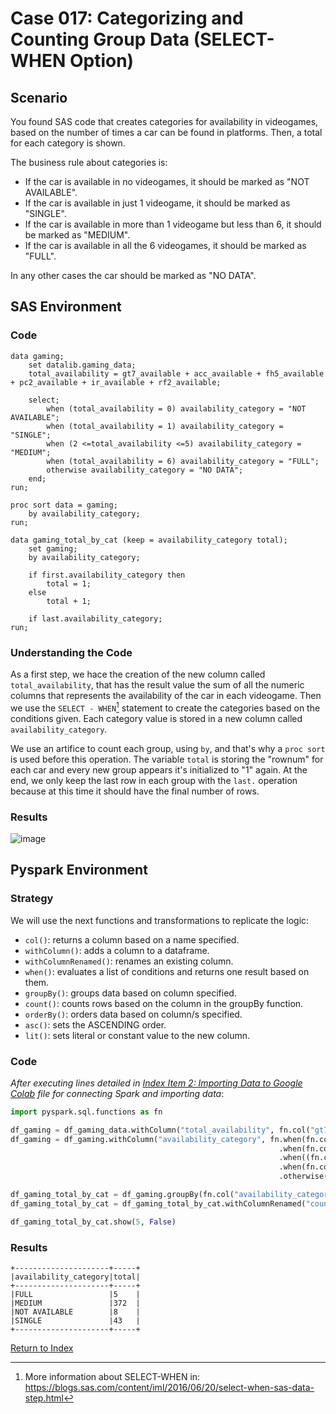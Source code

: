 # Case 017: Categorizing and Counting Group Data (SELECT-WHEN Option)
## Scenario
You found SAS code that creates categories for availability in videogames, based on the number of times a car can be found in platforms. Then, a total for each category is shown.

The business rule about categories is:
- If the car is available in no videogames, it should be marked as "NOT AVAILABLE".
- If the car is available in just 1 videogame, it should be marked as "SINGLE".
- If the car is available in more than 1 videogame but less than 6, it should be marked as "MEDIUM".
- If the car is available in all the 6 videogames, it should be marked as "FULL".

In any other cases the car should be marked as "NO DATA".

## SAS Environment
### Code
```sas
data gaming;
    set datalib.gaming_data;
    total_availability = gt7_available + acc_available + fh5_available + pc2_available + ir_available + rf2_available;

    select;
        when (total_availability = 0) availability_category = "NOT AVAILABLE";
        when (total_availability = 1) availability_category = "SINGLE";
        when (2 <=total_availability <=5) availability_category = "MEDIUM";
        when (total_availability = 6) availability_category = "FULL";
        otherwise availability_category = "NO DATA";
    end;
run;

proc sort data = gaming;
    by availability_category;
run;

data gaming_total_by_cat (keep = availability_category total);
    set gaming;
    by availability_category;

    if first.availability_category then
        total = 1;
    else
        total + 1;

    if last.availability_category;
run;
```
### Understanding the Code
As a first step, we hace the creation of the new column called `total_availability`, that has the result value the sum of all the numeric columns that represents the availability of the car in each videogame. Then we use the `SELECT - WHEN`[^1] statement to create the categories based on the conditions given. Each category value is stored in a new column called `availability_category`.

We use an artifice to count each group, using `by`, and that's why a `proc sort` is used before this operation. The variable `total` is storing the "rownum" for each car and every new group appears it's initialized to "1" again. At the end, we only keep the last row in each group with the `last.` operation because at this time it should have the final number of rows.

### Results
![image](https://github.com/apalominor/sas-migration-guide/assets/126201348/9732a6ae-bf20-468c-b5db-a69023191653)

## Pyspark Environment
### Strategy
We will use the next functions and transformations to replicate the logic:
- `col()`: returns a column based on a name specified.
- `withColumn()`: adds a column to a dataframe.
- `withColumnRenamed()`: renames an existing column.
- `when()`: evaluates a list of conditions and returns one result based on them.
- `groupBy()`: groups data based on column specified.
- `count()`: counts rows based on the column in the groupBy function.
- `orderBy()`: orders data based on column/s specified.
- `asc()`: sets the ASCENDING order.
- `lit()`: sets literal or constant value to the new column.

### Code
_After executing lines detailed in [Index Item 2: Importing Data to Google Colab](https://github.com/apalominor/sas-migration-guide/blob/main/contents/importing-to-colab.md) file for connecting Spark and importing data_:
```python
import pyspark.sql.functions as fn

df_gaming = df_gaming_data.withColumn("total_availability", fn.col("gt7_available") + fn.col("acc_available") + fn.col("fh5_available") + fn.col("pc2_available") + fn.col("ir_available") + fn.col("rf2_available"))
df_gaming = df_gaming.withColumn("availability_category", fn.when(fn.col("total_availability") == 0, fn.lit("NOT AVAILABLE"))\
                                                            .when(fn.col("total_availability") == 1, fn.lit("SINGLE"))\
                                                            .when((fn.col("total_availability") >= 2) & (fn.col("total_availability") <= 5), fn.lit("MEDIUM"))\
                                                            .when(fn.col("total_availability") == 6, fn.lit("FULL"))\
                                                            .otherwise(fn.lit("NO DATA")))

df_gaming_total_by_cat = df_gaming.groupBy(fn.col("availability_category")).count()
df_gaming_total_by_cat = df_gaming_total_by_cat.withColumnRenamed("count", "total").orderBy(fn.col("availability_category").asc())

df_gaming_total_by_cat.show(5, False)
```

### Results
```
+---------------------+-----+
|availability_category|total|
+---------------------+-----+
|FULL                 |5    |
|MEDIUM               |372  |
|NOT AVAILABLE        |8    |
|SINGLE               |43   |
+---------------------+-----+
```

[Return to Index](https://github.com/apalominor/sas-migration-guide#index-of-contents)

[^1]: More information about SELECT-WHEN in: https://blogs.sas.com/content/iml/2016/06/20/select-when-sas-data-step.html
